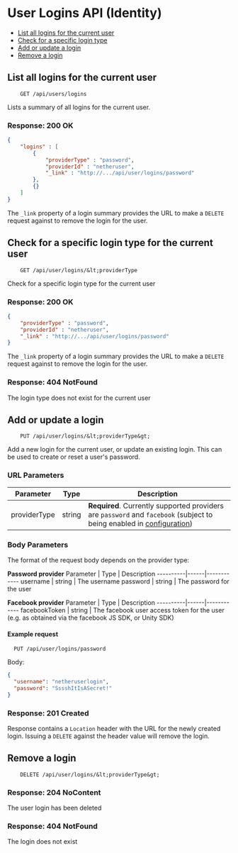 # User Logins API (Identity)

* [List all logins for the current user](#list-all-logins-for-the-current-user)
* [Check for a specific login type](#check-for-a-specific-login-type-for-the-current-user)
* [Add or update a login](#add-or-update-a-login)
* [Remove a login](#remove-a-login)

## List all logins for the current user

```
    GET /api/users/logins
```

Lists a summary of all logins for the current user.


### Response: 200 OK

```json
{
    "logins" : [
        {
            "providerType" : "password",
            "providerId" : "netheruser",
            "_link" : "http://.../api/user/logins/password"
        },
        {}
    ]
}
```

The `_link` property of a login summary provides the URL to make a `DELETE` request against to remove the login for the user.


## Check for a specific login type for the current user

```
    GET /api/user/logins/&lt;providerType
```

Check for a specific login type for the current user


### Response: 200 OK

```json
{
    "providerType" : "password",
    "providerId" : "netheruser",
    "_link" : "http://.../api/user/logins/password"
}
```

The `_link` property of a login summary provides the URL to make a `DELETE` request against to remove the login for the user.



### Response: 404 NotFound
The login type does not exist for the current user



## Add or update a login

```
    PUT /api/user/logins/&lt;providerType&gt;
```

Add a new login for the current user, or update an existing login. This can be used to create or reset a user's password.

### URL Parameters

Parameter | Type | Description
----------|------|------------
providerType | string | **Required**. Currently supported providers are `password` and `facebook` (subject to being enabled in [configuration](../../configuration/identity.md))

### Body Parameters
The format of the request body depends on the provider type:

**Password provider**
Parameter | Type | Description
----------|------|------------
username | string | The username
password | string | The password for the user

**Facebook provider**
Parameter | Type | Description
----------|------|------------
facebookToken | string | The facebook user access token for the user (e.g. as obtained via the facebook JS SDK, or Unity SDK)


#### Example request

```
  PUT /api/user/logins/password
```
Body:
```json
{
  "username": "netheruserlogin",
  "password": "SssshItIsASecret!"
}
```

### Response: 201 Created

Response contains a `Location` header with the URL for the newly created login. Issuing a `DELETE` against the header value will remove the login.



## Remove a login


```
    DELETE /api/user/logins/&lt;providerType&gt;
```

### Response: 204 NoContent

The user login has been deleted

### Response: 404 NotFound
The login does not exist